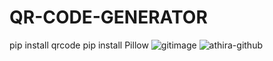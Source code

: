 # QR-CODE-GENERATOR

pip install qrcode
pip install Pillow
![gitimage](https://github.com/unitiaathiras/QR-CODE-GENERATOR/assets/127323277/726092a8-e4a3-4cf0-af50-ea216e69a287)
![athira-github](https://github.com/unitiaathiras/QR-CODE-GENERATOR/assets/127323277/95f6597d-2097-4def-964d-a244130948ca)

